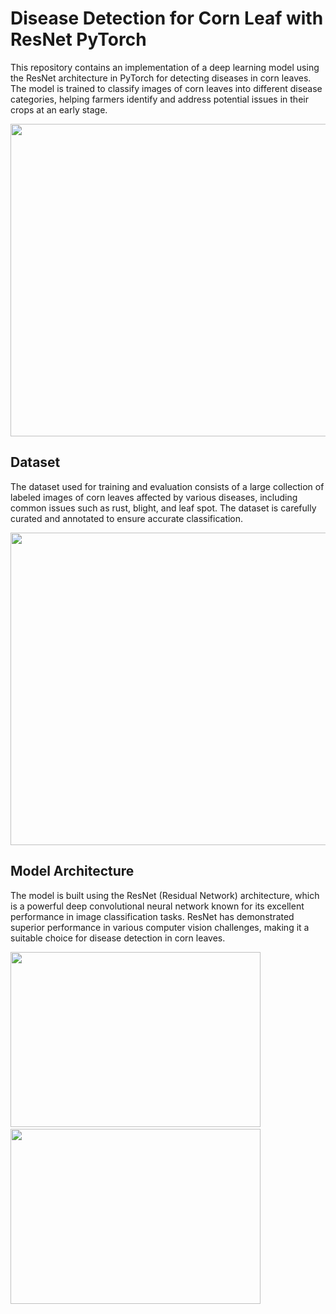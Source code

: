 Disease Detection for Corn Leaf with ResNet PyTorch
===================================================
This repository contains an implementation of a deep learning model using the ResNet architecture in PyTorch for detecting diseases in corn leaves. The model is trained to classify images of corn leaves into different disease categories, helping farmers identify and address potential issues in their crops at an early stage.

<img src="https://github.com/PurnaChandar26/Disease_detection_For_CORN_leaf_with_Resnet_Pytorch/assets/97793147/6cb3a623-c01f-43b2-9b22-5e3d86a63de7" width="900" height="500">



Dataset
-------
The dataset used for training and evaluation consists of a large collection of labeled images of corn leaves affected by various diseases, including common issues such as rust, blight, and leaf spot. The dataset is carefully curated and annotated to ensure accurate classification.

<img src="https://github.com/PurnaChandar26/Disease_detection_For_CORN_leaf_with_Resnet_Pytorch/assets/97793147/4acaee3f-83f5-4295-9129-bd06d8d042eb" width="900" height="500">

Model Architecture
------------------
The model is built using the ResNet (Residual Network) architecture, which is a powerful deep convolutional neural network known for its excellent performance in image classification tasks. ResNet has demonstrated superior performance in various computer vision challenges, making it a suitable choice for disease detection in corn leaves.

<img src="https://github.com/PurnaChandar26/Disease_detection_For_CORN_leaf_with_Resnet_Pytorch/assets/97793147/0d3aba4a-512b-41d8-9b06-6a74d4731d1d" width="400" height="280">
 ‎ ‎ ‎   <img src="https://github.com/PurnaChandar26/Disease_detection_For_CORN_leaf_with_Resnet_Pytorch/assets/97793147/1b05037e-5c93-4b6d-8b72-8e9be3d39c45" width="400" height="280">


